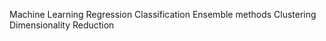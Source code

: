 Machine Learning
  Regression
  Classification
  Ensemble methods
  Clustering
  Dimensionality Reduction

